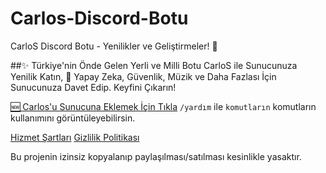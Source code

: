 # Carlos-Discord-Botu

CarloS Discord Botu - Yenilikler ve Geliştirmeler! 🚀


##✨ Türkiye'nin Önde Gelen Yerli ve Milli Botu CarloS ile Sunucunuza Yenilik Katın, 🚀 Yapay Zeka, Güvenlik, Müzik ve Daha Fazlası İçin Sunucunuza Davet Edip. Keyfini Çıkarın!

[🆕️ Carlos'u Sunucuna Eklemek İçin Tıkla](https://discord.com/oauth2/authorize?client_id=1075532862536827033&permissions=8&scope=bot)
`/yardım` ile `komutların` komutların kullanımını görüntüleyebilirsin.



[Hizmet Şartları](https://carlosbot.vercel.app/tos)
[Gizlilik Politikası](https://carlosbot.vercel.app/privacy)

Bu projenin izinsiz kopyalanıp paylaşılması/satılması kesinlikle yasaktır.


